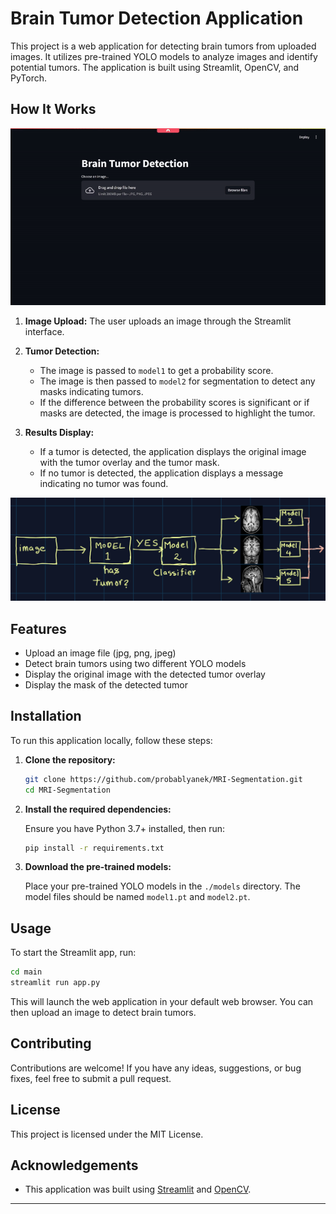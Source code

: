 # Brain Tumor Detection Application

This project is a web application for detecting brain tumors from uploaded images. It utilizes pre-trained YOLO models to analyze images and identify potential tumors. The application is built using Streamlit, OpenCV, and PyTorch.

## How It Works

![Detection Process](images/mri2.gif)



1. **Image Upload:**
   The user uploads an image through the Streamlit interface.

2. **Tumor Detection:**
   - The image is passed to `model1` to get a probability score.
   - The image is then passed to `model2` for segmentation to detect any masks indicating tumors.
   - If the difference between the probability scores is significant or if masks are detected, the image is processed to highlight the tumor.

3. **Results Display:**
   - If a tumor is detected, the application displays the original image with the tumor overlay and the tumor mask.
   - If no tumor is detected, the application displays a message indicating no tumor was found.



![Block Diagram](images/flow.png)


## Features

- Upload an image file (jpg, png, jpeg)
- Detect brain tumors using two different YOLO models
- Display the original image with the detected tumor overlay
- Display the mask of the detected tumor

## Installation

To run this application locally, follow these steps:

1. **Clone the repository:**

   ```sh
   git clone https://github.com/probablyanek/MRI-Segmentation.git
   cd MRI-Segmentation
   ```

2. **Install the required dependencies:**

   Ensure you have Python 3.7+ installed, then run:

   ```sh
   pip install -r requirements.txt
   ```

3. **Download the pre-trained models:**

   Place your pre-trained YOLO models in the `./models` directory. The model files should be named `model1.pt` and `model2.pt`.

## Usage

To start the Streamlit app, run:

```sh
cd main
streamlit run app.py
```

This will launch the web application in your default web browser. You can then upload an image to detect brain tumors.


## Contributing

Contributions are welcome! If you have any ideas, suggestions, or bug fixes, feel free to submit a pull request.

## License

This project is licensed under the MIT License.

## Acknowledgements
- This application was built using [Streamlit](https://streamlit.io/) and [OpenCV](https://opencv.org/).

---
